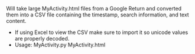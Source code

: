 Will take large MyActivity.html files from a Google Return and converted them into a CSV file containing the timestamp, search information, and text content.
- If using Excel to view the CSV make sure to import it so unicode values are properly decoded.
- Usage: MyActivity.py MyActivity.html
